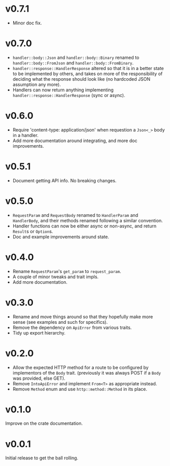 # v0.7.1

- Minor doc fix.

# v0.7.0

- `handler::body::Json` and `handler::body::Binary` renamed to `handler::body::FromJson` and `handler::body::FromBinary`.
- `handler::response::HandlerResponse` altered so that it is in a better state to be implemented by others, and takes on more of the responsibility of deciding what the response should look like (no hardcoded JSON assumption any more).
- Handlers can now return anything implementing `handler::response::HandlerResponse` (sync or async).

# v0.6.0

- Require 'content-type: application/json' when requestion a `Json<_>` body in a handler.
- Add more documentation around integrating, and more doc improvements.

# v0.5.1

- Document getting API info. No breaking changes.

# v0.5.0

- `RequestParam` and `RequestBody` renamed to `HandlerParam` and `HandlerBody`, and their methods renamed following a similar convention.
- Handler functions can now be either async or non-async, and return `Result`s or `Option`s.
- Doc and example improvements around state.

# v0.4.0

- Rename `RequestParam`'s `get_param` to `request_param`.
- A couple of minor tweaks and trait impls.
- Add more documentation.

# v0.3.0

- Rename and move things around so that they hopefully make more sense (see examples and such for specifics).
- Remove the dependency on `ApiError` from various traits.
- Tidy up export hierarchy.

# v0.2.0

- Allow the expected HTTP method for a route to be configured by implementors of the `Body` trait. (previously it was always POST if a `Body` was provided, else GET).
- Remove `IntoApiError` and implement `From<T>` as appropriate instead.
- Remove `Method` enum and use `http::method::Method` in its place.

# v0.1.0

Improve on the crate documentation.

# v0.0.1

Initial release to get the ball rolling.